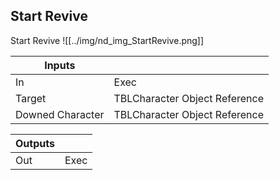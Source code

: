 ## Start Revive
Start Revive
![[../img/nd_img_StartRevive.png]]

|Inputs||
|--|--|
| In | Exec |
| Target | TBLCharacter Object Reference |
| Downed Character | TBLCharacter Object Reference |

|Outputs||
|--|--|
| Out | Exec |

